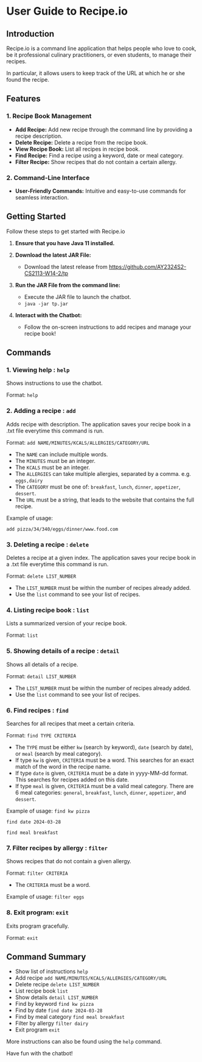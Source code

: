 # User Guide to Recipe.io

## Introduction

Recipe.io is a command line application that helps people who love to cook, be it professional culinary practitioners, 
or even students, to manage their recipes.

In particular, it allows users to keep track of the URL at which he or she found the recipe.

## Features
### 1. Recipe Book Management
- **Add Recipe:** Add new recipe through the command line by providing a recipe description.
- **Delete Recipe:** Delete a recipe from the recipe book.
- **View Recipe Book:** List all recipes in recipe book.
- **Find Recipe:** Find a recipe using a keyword, date or meal category.
- **Filter Recipe:** Show recipes that do not contain a certain allergy.

### 2. Command-Line Interface
- **User-Friendly Commands:** Intuitive and easy-to-use commands for seamless interaction.


## Getting Started

Follow these steps to get started with Recipe.io

1. **Ensure that you have Java 11 installed.**

2. **Download the latest JAR File:**
    - Download the latest release from https://github.com/AY2324S2-CS2113-W14-2/tp

3. **Run the JAR File from the command line:**
    - Execute the JAR file to launch the chatbot.
    - `java -jar tp.jar`
   
4. **Interact with the Chatbot:**
    - Follow the on-screen instructions to add recipes and manage your recipe book!

## Commands 

### 1. Viewing help : `help`
Shows instructions to use the chatbot.

Format: `help`

### 2. Adding a recipe : `add`
Adds recipe with description. The application saves your recipe book in a .txt file everytime this command is run.

Format: `add NAME/MINUTES/KCALS/ALLERGIES/CATEGORY/URL`

* The `NAME` can include multiple words.
* The `MINUTES` must be an integer.
* The `KCALS` must be an integer.
* The `ALLERGIES` can take multiple allergies, separated by a comma. e.g. `eggs,dairy`
* The `CATEGORY` must be one of: `breakfast`, `lunch`, `dinner`, `appetizer`, `dessert`.
* The `URL` must be a string, that leads to the website that contains the full recipe.

Example of usage: 

`add pizza/34/340/eggs/dinner/www.food.com`

### 3. Deleting a recipe : `delete`
Deletes a recipe at a given index. The application saves your recipe book in a .txt file everytime this command is run.

Format: `delete LIST_NUMBER`

* The `LIST_NUMBER` must be within the number of recipes already added.
* Use the `list` command to see your list of recipes.

### 4. Listing recipe book : `list`
Lists a summarized version of your recipe book.

Format: `list`

### 5. Showing details of a recipe : `detail`
Shows all details of a recipe.

Format: `detail LIST_NUMBER`
* The `LIST_NUMBER` must be within the number of recipes already added.
* Use the `list` command to see your list of recipes.

### 6. Find recipes : `find`
Searches for all recipes that meet a certain criteria.

Format: `find TYPE CRITERIA`
* The `TYPE` must be either `kw` (search by keyword), `date` (search by date), or `meal` (search by meal category).
* If type `kw` is given, `CRITERIA` must be a word. This searches for an exact match of the word in the recipe name.
* If type `date` is given, `CRITERIA` must be a date in yyyy-MM-dd format. This searches for recipes added on this date.
* If type `meal` is given, `CRITERIA` must be a valid meal category. There are 6 meal categories: `general`, `breakfast`, `lunch`, `dinner`, `appetizer`, and `dessert`.

Example of usage:
`find kw pizza`

`find date 2024-03-28`

`find meal breakfast`

### 7. Filter recipes by allergy : `filter`
Shows recipes that do not contain a given allergy.

Format: `filter CRITERIA`
* The `CRITERIA` must be a word.

Example of usage:
`filter eggs`

### 8. Exit program: `exit`
Exits program gracefully.

Format: `exit`

## Command Summary

* Show list of instructions `help`
* Add recipe `add NAME/MINUTES/KCALS/ALLERGIES/CATEGORY/URL`
* Delete recipe `delete LIST_NUMBER`
* List recipe book `list`
* Show details `detail LIST_NUMBER`
* Find by keyword `find kw pizza`
* Find by date `find date 2024-03-28`
* Find by meal category `find meal breakfast`
* Filter by allergy `filter dairy`
* Exit program `exit`

More instructions can also be found using the `help` command.

Have fun with the chatbot!